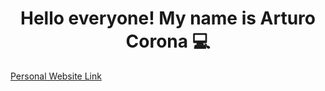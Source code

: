<h1 align="center">Hello everyone! My name is Arturo Corona 💻</h1>

<a href="https://arty-aj.github.io/Arturo_website/index.html">Personal Website Link</a></b>
